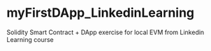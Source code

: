 # myFirstDApp_LinkedinLearning
Solidity Smart Contract + DApp exercise for local EVM from Linkedin Learning course
